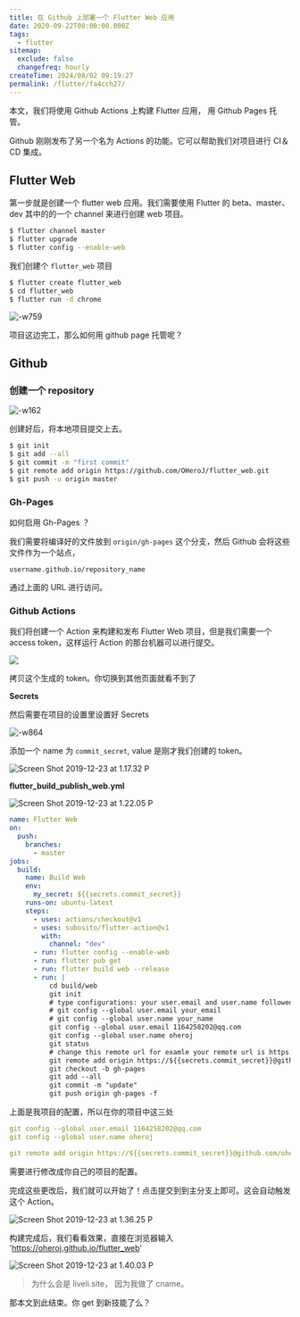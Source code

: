 ```yaml
---
title: 在 Github 上部署一个 Flutter Web 应用
date: 2020-09-22T00:00:00.000Z
tags:
  - flutter
sitemap:
  exclude: false
  changefreq: hourly
createTime: 2024/08/02 09:19:27
permalink: /flutter/fa4cch27/
---
```


本文，我们将使用 Github Actions 上构建 Flutter 应用， 用 Github Pages 托管。

Github 刚刚发布了另一个名为 Actions 的功能。它可以帮助我们对项目进行 CI＆CD 集成。

## Flutter Web

第一步就是创建一个 flutter web 应用。我们需要使用 Flutter 的 beta、master、dev 其中的的一个 channel 来进行创建 web 项目。

```sh
$ flutter channel master
$ flutter upgrade
$ flutter config --enable-web
```

我们创建个 `flutter_web` 项目

```sh
$ flutter create flutter_web
$ cd flutter_web
$ flutter run -d chrome
```

![-w759](http://blog.oldbird.run/2019-12-23-15770764808850.png)

项目这边完工，那么如何用 github page 托管呢？

## Github

### 创建一个 repository

![-w162](http://blog.oldbird.run/2019-12-23-15770767088539.png)

创建好后，将本地项目提交上去。

```sh
$ git init
$ git add --all
$ git commit -m "first commit"
$ git remote add origin https://github.com/OHeroJ/flutter_web.git
$ git push -u origin master
```

### Gh-Pages

如何启用 Gh-Pages ？

我们需要将编译好的文件放到 `origin/gh-pages` 这个分支，然后 Github 会将这些文件作为一个站点，

```
username.github.io/repository_name
```

通过上面的 URL 进行访问。

### Github Actions

我们将创建一个 Action 来构建和发布 Flutter Web 项目，但是我们需要一个 access token，这样运行 Action 的那台机器可以进行提交。

![](http://blog.oldbird.run/2019-12-23-13_08_13__12_23_2019.jpg)

拷贝这个生成的 token。你切换到其他页面就看不到了

**Secrets**

然后需要在项目的设置里设置好 Secrets

![-w864](http://blog.oldbird.run/2019-12-23-15770780677496.png)

添加一个 name 为 `commit_secret`, value 是刚才我们创建的 token。

![Screen Shot 2019-12-23 at 1.17.32 P](http://blog.oldbird.run/2019-12-23-Screen%20Shot%202019-12-23%20at%201.17.32%20PM.png)

**flutter_build_publish_web.yml**

![Screen Shot 2019-12-23 at 1.22.05 P](http://blog.oldbird.run/2019-12-23-Screen%20Shot%202019-12-23%20at%201.22.05%20PM.png)

```yml
name: Flutter Web
on:
  push:
    branches:
      - master
jobs:
  build:
    name: Build Web
    env:
      my_secret: ${{secrets.commit_secret}}
    runs-on: ubuntu-latest
    steps:
      - uses: actions/checkout@v1
      - uses: subosito/flutter-action@v1
        with:
          channel: "dev"
      - run: flutter config --enable-web
      - run: flutter pub get
      - run: flutter build web --release
      - run: |
          cd build/web
          git init
          # type configurations: your user.email and user.name followed lines 
          # git config --global user.email your_email 
          # git config --global user.name your_name 
          git config --global user.email 1164258202@qq.com
          git config --global user.name oheroj
          git status
          # change this remote url for examle your remote url is https://github.com/onatcipli/flutter_web.git then the following:
          git remote add origin https://${{secrets.commit_secret}}@github.com/oheroj/flutter_web.git
          git checkout -b gh-pages
          git add --all
          git commit -m "update"
          git push origin gh-pages -f
```

上面是我项目的配置，所以在你的项目中这三处

```yml
git config --global user.email 1164258202@qq.com
git config --global user.name oheroj

git remote add origin https://${{secrets.commit_secret}}@github.com/oheroj/flutter_web.git
```

需要进行修改成你自己的项目的配置。

完成这些更改后，我们就可以开始了！点击提交到到主分支上即可。这会自动触发这个 Action。

![Screen Shot 2019-12-23 at 1.36.25 P](http://blog.oldbird.run/2019-12-23-Screen%20Shot%202019-12-23%20at%201.36.25%20PM.png)

构建完成后，我们看看效果，直接在浏览器输入 'https://oheroj.github.io/flutter_web'

![Screen Shot 2019-12-23 at 1.40.03 P](http://blog.oldbird.run/2019-12-23-Screen%20Shot%202019-12-23%20at%201.40.03%20PM.png)

> 为什么会是 liveli.site， 因为我做了 cname。

那本文到此结束。你 get 到新技能了么？
